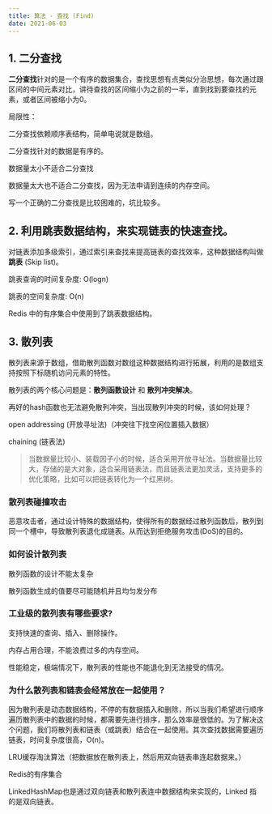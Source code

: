 ```yaml
---
title: 算法 - 查找 (Find)
date: 2021-06-03
---
```


## 1. 二分查找


**二分查找**针对的是一个有序的数据集合，查找思想有点类似分治思想，每次通过跟区间的中间元素对比，讲待查找的区间缩小为之前的一半，直到找到要查找的元素，或者区间被缩小为0。


局限性：

二分查找依赖顺序表结构，简单电说就是数组。

二分查找针对的数据是有序的。

数据量太小不适合二分查找

数据量太大也不适合二分查找，因为无法申请到连续的内存空间。


写一个正确的二分查找是比较困难的，坑比较多。

## 2. 利用跳表数据结构，来实现链表的快速查找。


对链表添加多级索引，通过索引来查找来提高链表的查找效率，这种数据结构叫做**跳表** (Skip list)。

跳表查询的时间复杂度: O(logn)

跳表的空间复杂度: O(n)


Redis 中的有序集合中使用到了跳表数据结构。

## 3. 散列表


散列表来源于数组，借助散列函数对数组这种数据结构进行拓展，利用的是数组支持按照下标随机访问元素的特性。


散列表的两个核心问题是：**散列函数设计** 和 **散列冲突解决**。


再好的hash函数也无法避免散列冲突，当出现散列冲突的时候，该如何处理？

open addressing (开放寻址法)（冲突往下找空闲位置插入数据）

chaining (链表法)


> 当数据量比较小、装载因子小的时候，适合采用开放寻址法。当数据量比较大，存储的是大对象，适合采用链表法，而且链表法更加灵活，支持更多的优化策略，比如可以把链表转化为一个红黑树。

> 


### 散列表碰撞攻击


恶意攻击者，通过设计特殊的数据结构，使得所有的数据经过散列函数后，散列到同一个槽中，导致散列表退化成链表。从而达到拒绝服务攻击(DoS)的目的。

### 如何设计散列表

散列函数的设计不能太复杂

散列函数生成的值要尽可能随机并且均匀发分布

### 工业级的散列表有哪些要求?

支持快速的查询、插入、删除操作。

内存占用合理，不能浪费过多的内存空间。

性能稳定，极端情况下，散列表的性能也不能退化到无法接受的情况。

### 为什么散列表和链表会经常放在一起使用？


因为散列表是动态数据结构，不停的有数据插入和删除，所以当我们希望进行顺序遍历散列表中的数据的时候，都需要先进行排序，那么效率是很低的。为了解决这个问题，我们将散列表和链表（或跳表）结合在一起使用。其次查找数据需要遍历链表，时间复杂度很高，O(n)。

LRU缓存淘汰算法（把数据放在散列表上，然后用双向链表串连起数据来。）

Redis的有序集合

LinkedHashMap也是通过双向链表和散列表连中数据结构来实现的，Linked 指的是双向链表。
